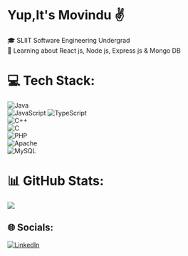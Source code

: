 # Yup,It's Movindu ✌️


🎓 SLIIT Software Engineering Undergrad<br>🌱 Learning about React js, Node js, Express js & Mongo DB

# 💻 Tech Stack:

![Java](https://img.shields.io/badge/java-%23ED8B00.svg?style=for-the-badge&logo=openjdk&logoColor=white) 
<br> ![JavaScript](https://img.shields.io/badge/javascript-%23323330.svg?style=for-the-badge&logo=javascript&logoColor=%23F7DF1E) ![TypeScript](https://img.shields.io/badge/typescript-%23007ACC.svg?style=for-the-badge&logo=typescript&logoColor=white) <br>![C++](https://img.shields.io/badge/c++-%2300599C.svg?style=for-the-badge&logo=c%2B%2B&logoColor=white)<br> ![C](https://img.shields.io/badge/c-%2300599C.svg?style=for-the-badge&logo=c&logoColor=white) <br>![PHP](https://img.shields.io/badge/php-%23777BB4.svg?style=for-the-badge&logo=php&logoColor=white) <br>![Apache](https://img.shields.io/badge/apache-%23D42029.svg?style=for-the-badge&logo=apache&logoColor=white)<br>![MySQL](https://img.shields.io/badge/mysql-%2300000f.svg?style=for-the-badge&logo=mysql&logoColor=white&)

# 📊 GitHub Stats:
![](https://github-readme-stats.vercel.app/api?username=Movin21&theme=tokyonight&hide_border=true&include_all_commits=false&count_private=false)<br/>

## 🌐 Socials:
[![LinkedIn](https://img.shields.io/badge/LinkedIn-%230077B5.svg?logo=linkedin&logoColor=white)](https://www.linkedin.com/in/movindu-imeth-liyanage-291b48282/)


